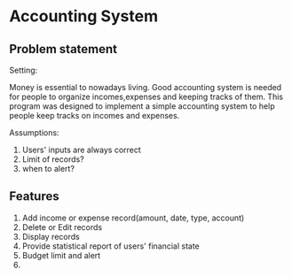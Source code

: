 # Accounting System
## Problem statement
Setting:

Money is essential to nowadays living.
Good accounting system is needed for people to organize incomes,expenses and keeping tracks of them.
This program was designed to implement a simple accounting system to help people keep tracks on incomes and expenses.

Assumptions:

1.  Users' inputs are always correct
2.  Limit of records?
3.  when to alert?

## Features
1.  Add income or expense record(amount, date, type, account)
2.  Delete or Edit records
3.  Display records
4.  Provide statistical report of users' financial state
5.  Budget limit and alert
6.

